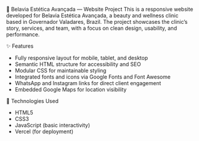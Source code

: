 🧴 Belavia Estética Avançada — Website Project
This is a responsive website developed for Belavia Estética Avançada, a beauty and wellness clinic based in Governador Valadares, Brazil. The project showcases the clinic’s story, services, and team, with a focus on clean design, usability, and performance.

✨ Features
- Fully responsive layout for mobile, tablet, and desktop
- Semantic HTML structure for accessibility and SEO
- Modular CSS for maintainable styling
- Integrated fonts and icons via Google Fonts and Font Awesome
- WhatsApp and Instagram links for direct client engagement
- Embedded Google Maps for location visibility

🧠 Technologies Used
- HTML5
- CSS3
- JavaScript (basic interactivity)
- Vercel (for deployment)
